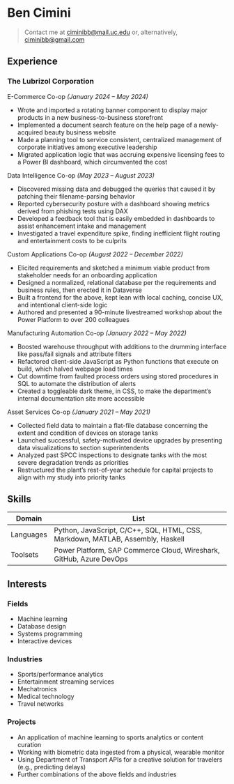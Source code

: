 # Ben Cimini

> Contact me at ciminibb@mail.uc.edu or, alternatively, ciminibb@gmail.com

## Experience

### The Lubrizol Corporation

E-Commerce Co-op _(January 2024 – May 2024)_
- Wrote and imported a rotating banner component to display major products in a new business-to-business storefront
- Implemented a document search feature on the help page of a newly-acquired beauty business website
- Made a planning tool to service consistent, centralized management of corporate initiatives among executive leadership
- Migrated application logic that was accruing expensive licensing fees to a Power BI dashboard, which circumvented the cost

Data Intelligence Co-op _(May 2023 – August 2023)_
- Discovered missing data and debugged the queries that caused it by patching their filename-parsing behavior
- Reported cybersecurity posture with a dashboard showing metrics derived from phishing tests using DAX
- Developed a feedback tool that is easily embedded in dashboards to assist enhancement intake and management
- Investigated a travel expenditure spike, finding inefficient flight routing and entertainment costs to be culprits

Custom Applications Co-op _(August 2022 – December 2022)_
- Elicited requirements and sketched a minimum viable product from stakeholder needs for an onboarding application
- Designed a normalized, relational database per the requirements and business rules, then erected it in Dataverse
- Built a frontend for the above, kept lean with local caching, concise UX, and intentional client-side logic
- Authored and presented a 90-minute livestreamed workshop about the Power Platform to over 200 colleagues

Manufacturing Automation Co-op _(January 2022 – May 2022)_
- Boosted warehouse throughput with additions to the drumming interface like pass/fail signals and attribute filters
- Refactored client-side JavaScript as Python functions that execute on build, which halved webpage load times
- Cut downtime from faulted process orders using stored procedures in SQL to automate the distribution of alerts
- Created a toggleable dark theme, in CSS, to make the department’s internal documentation site more accessible

Asset Services Co-op _(January 2021 – May 2021)_
- Collected field data to maintain a flat-file database concerning the extent and condition of devices on storage tanks
- Launched successful, safety-motivated device upgrades by presenting data visualizations to section superintendents
- Analyzed past SPCC inspections to designate tanks with the most severe degradation trends as priorities
- Restructured the plant’s rest-of-year schedule for capital projects to align with my study into priority tanks

## Skills

| Domain | List |
| ----- | ----- |
| Languages | Python, JavaScript, C/C++, SQL, HTML, CSS, Markdown, MATLAB, Assembly, Haskell |
| Toolsets | Power Platform, SAP Commerce Cloud, Wireshark, GitHub, Azure DevOps |

## Interests

### Fields

- Machine learning
- Database design
- Systems programming
- Interactive devices

### Industries

- Sports/performance analytics
- Entertainment streaming services
- Mechatronics
- Medical technology
- Travel networks

### Projects

- An application of machine learning to sports analytics or content curation
- Working with biometric data ingested from a physical, wearable monitor
- Using Department of Transport APIs for a creative solution for travelers (e.g., predicting delays)
- Further combinations of the above fields and industries
